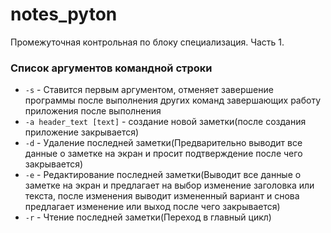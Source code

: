 # notes_pyton
Промежуточная контрольная по блоку специализация. Часть 1.

### Список аргументов командной строки


* `-s` - Ставится первым аргументом, отменяет завершение программы после выполнения других команд завершающих работу приложения после выполнения 
* `-a header_text [text]` - создание новой заметки(после создания приложение закрывается)
* `-d` - Удаление последней заметки(Предварительно выводит все данные о заметке на экран и просит подтверждение после чего закрывается) 
* `-e` - Редактирование последней заметки(Выводит все данные о заметке на экран и предлагает на выбор изменение заголовка или текста, после изменения выводит измененный вариант и снова предлагает изменение  или выход после чего закрывается) 
* `-r` - Чтение последней заметки(Переход в главный цикл)
